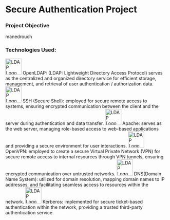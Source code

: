 # Secure Authentication Project
### Project Objective
manedrouch

### Technologies Used:
<img src="https://www.logiciel-libre.org/stock/img/product/logo-openldap.png" alt="LDAP Logo" width="50" height="50"/> 
OpenLDAP:
  (LDAP: Lightweight Directory Access Protocol) serves as the centralized and organized directory service for efficient storage, management, and retrieval of user authentication / authorization data.
  
<img src="https://cdn-icons-png.flaticon.com/512/5064/5064910.png" alt="LDAP Logo" width="50" height="50"/>
SSH (Secure Shell):
    employed for secure remote access to systems, ensuring encrypted communication between the client and the server during authentication and data transfer.
  
<img src="https://banner2.cleanpng.com/20180821/hiq/kisspng-logo-apache-http-server-apache-software-foundation-apache-performance-tuning-sysinfo-io-5b7c0e12385ba7.9035614115348567222309.jpg" alt="LDAP Logo" width="50" height="50"/>
Apache:
  serves as the web server, managing role-based access to web-based applications and providing a secure environment for user interactions.
   
<img src="https://d1yjjnpx0p53s8.cloudfront.net/styles/logo-thumbnail/s3/102013/openvpn.png?itok=6spQB0iz" alt="LDAP Logo" width="50" height="50"/>
OpenVPN:
  employed to create a secure Virtual Private Network (VPN) for secure remote access to internal resources through VPN tunnels, ensuring encrypted communication over untrusted networks.
  
<img src="https://seela.io/wp-content/uploads/2023/07/dns-icon.png" alt="LDAP Logo" width="50" height="50"/>
DNS(Domain Name System):
  utilized for domain resolution, mapping domain names to IP addresses, and facilitating seamless access to resources within the network.
  
<img src="https://www.shutterstock.com/image-illustration/illustration-kerberos-mystical-creature-legendary-260nw-745336942.jpg" alt="LDAP Logo" width="50" height="50"/>
Kerberos:
  implemented for secure ticket-based authentication within the network, providing a trusted third-party authentication service.
  